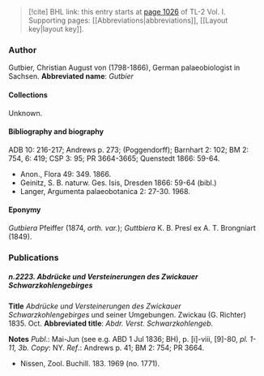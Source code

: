 > [!cite] BHL link: this entry starts at [page 1026](https://www.biodiversitylibrary.org/page/33121157) of TL-2 Vol. I.
> Supporting pages: [[Abbreviations|abbreviations]], [[Layout key|layout key]].

### Author

Gutbier, Christian August von (1798-1866), German palaeobiologist in Sachsen. 
**Abbreviated name**: *Gutbier*

#### Collections

Unknown.

#### Bibliography and biography

ADB 10: 216-217; Andrews p. 273; (Poggendorff); Barnhart 2: 102; BM 2: 754, 6: 419; CSP 3: 95; PR 3664-3665; Quenstedt 1866: 59-64.
- Anon., Flora 49: 349. 1866.
- Geinitz, S. B. naturw. Ges. Isis, Dresden 1866: 59-64 (bibl.)
- Langer, Argumenta palaeobotanica 2: 27-30. 1968.

#### Eponymy

*Gutbiera* Pfeiffer (1874, *orth. var.*); *Guttbiera* K. B. Presl ex A. T. Brongniart (1849).

### Publications

##### n.2223. Abdrücke und Versteinerungen des Zwickauer Schwarzkohlengebirges

**Title**
*Abdrücke und Versteinerungen des Zwickauer Schwarzkohlengebirges* und seiner Umgebungen. Zwickau (G. Richter) 1835. Oct.
**Abbreviated title**: *Abdr. Verst. Schwarzkohlengeb.*

**Notes**
*Publ*.: Mai-Jun (see e.g. ABD 1 Jul 1836; BH), p. \[i\]-viii, \[9\]-80, *pl. 1-11, 3b. Copy*: NY.
*Ref*.: Andrews p. 41; BM 2: 754; PR 3664.
- Nissen, Zool. Buchill. 183. 1969 (no. 1771).

